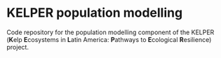 # KELPER population modelling

Code repository for the population modelling component of the KELPER (**K**elp **E**cosystems in **L**atin America: **P**athways to **E**cological **R**esilience) project. 
